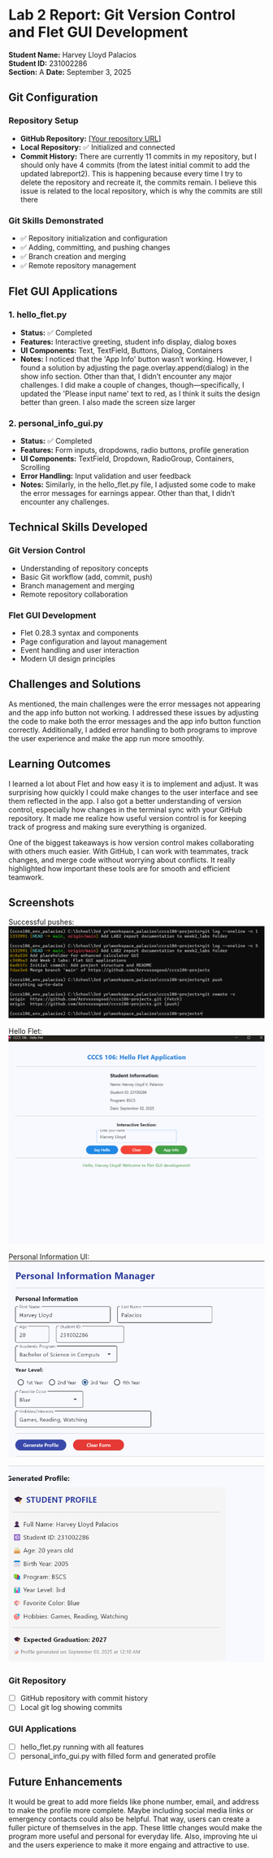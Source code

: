 # Lab 2 Report: Git Version Control and Flet GUI Development

**Student Name:** Harvey Lloyd Palacios\
**Student ID:** 231002286\
**Section:** A
**Date:** September 3, 2025
## Git Configuration

### Repository Setup
- **GitHub Repository:** [\[Your repository URL\]](https://github.com/Arrvsssogood/cccs106-projects.git)
- **Local Repository:** ✅ Initialized and connected
- **Commit History:** There are currently 11 commits in my repository, but I should only have 4 commits (from the latest initial commit to add the updated labreport2). This is happening because every time I try to delete the repository and recreate it, the commits remain. I believe this issue is related to the local repository, which is why the commits are still there

### Git Skills Demonstrated
- ✅ Repository initialization and configuration
- ✅ Adding, committing, and pushing changes
- ✅ Branch creation and merging
- ✅ Remote repository management

## Flet GUI Applications

### 1. hello_flet.py
- **Status:** ✅ Completed
- **Features:** Interactive greeting, student info display, dialog boxes
- **UI Components:** Text, TextField, Buttons, Dialog, Containers
- **Notes:** I noticed that the 'App Info' button wasn’t working. However, I found a solution by adjusting the page.overlay.append(dialog) in the show info section. Other than that, I didn’t encounter any major challenges. I did make a couple of changes, though—specifically, I updated the 'Please input name' text to red, as I think it suits the design better than green. I also made the screen size larger

### 2. personal_info_gui.py
- **Status:** ✅ Completed
- **Features:** Form inputs, dropdowns, radio buttons, profile generation
- **UI Components:** TextField, Dropdown, RadioGroup, Containers, Scrolling
- **Error Handling:** Input validation and user feedback
- **Notes:** Similarly, in the hello_flet.py file, I adjusted some code to make the error messages for earnings appear. Other than that, I didn’t encounter any challenges.

## Technical Skills Developed

### Git Version Control
- Understanding of repository concepts
- Basic Git workflow (add, commit, push)
- Branch management and merging
- Remote repository collaboration

### Flet GUI Development
- Flet 0.28.3 syntax and components
- Page configuration and layout management
- Event handling and user interaction
- Modern UI design principles

## Challenges and Solutions

As mentioned, the main challenges were the error messages not appearing and the app info button not working. I addressed these issues by adjusting the code to make both the error messages and the app info button function correctly. Additionally, I added error handling to both programs to improve the user experience and make the app run more smoothly.

## Learning Outcomes
I learned a lot about Flet and how easy it is to implement and adjust. It was surprising how quickly I could make changes to the user interface and see them reflected in the app. I also got a better understanding of version control, especially how changes in the terminal sync with your GitHub repository. It made me realize how useful version control is for keeping track of progress and making sure everything is organized.

One of the biggest takeaways is how version control makes collaborating with others much easier. With GitHub, I can work with teammates, track changes, and merge code without worrying about conflicts. It really highlighted how important these tools are for smooth and efficient teamwork.

## Screenshots
Successful pushes:\
![alt text](lab2_screenshots/git.png)

Hello Flet:
![alt text](lab2_screenshots/hello_flet_output.png)

Personal Information UI:\
![alt text](lab2_screenshots/personal_info_gui_output2.png.png)

![alt text](lab2_screenshots/personal_info_gui_output1.png)

### Git Repository
- [ ] GitHub repository with commit history
- [ ] Local git log showing commits

### GUI Applications
- [ ] hello_flet.py running with all features
- [ ] personal_info_gui.py with filled form and generated profile

## Future Enhancements
It would be great to add more fields like phone number, email, and address to make the profile more complete. Maybe including social media links or emergency contacts could also be helpful. That way, users can create a fuller picture of themselves in the app. These little changes would make the program more useful and personal for everyday life. Also, improving hte ui and the users experience to make it more engaing and attractive to use.
